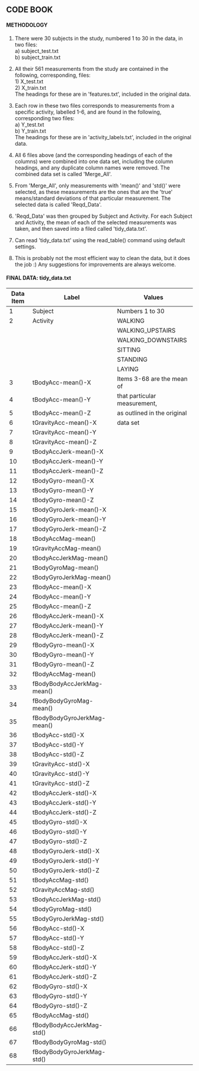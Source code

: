 ## CODE BOOK ##
  
  
#### METHODOLOGY ####

1. There were 30 subjects in the study, numbered 1 to 30 in the data, in two files:  
        a) subject_test.txt  
        b) subject_train.txt  

2. All their 561 measurements from the study are contained in the following, corresponding, files:  
        1) X_test.txt  
        2) X_train.txt  
        The headings for these are in 'features.txt', included in the original data.  
        
3. Each row in these two files corresponds to measurements from a specific activity, labelled 1-6, and are found in the following, corresponding two files:  
        a) Y_test.txt  
        b) Y_train.txt  
        The headings for these are in 'activity_labels.txt', included in the original data.  
        
4. All 6 files above (and the corresponding headings of each of the columns) were combined into one data set, including the column headings, and any duplicate column names were removed.  The combined data set is called 'Merge_All'.  

5. From 'Merge_All', only measurements with 'mean()' and 'std()' were selected, as 
these measurements are the ones that are the 'true' means/standard deviations of that particular measurement.  The selected data is called 'Reqd_Data'.  

6. 'Reqd_Data' was then grouped by Subject and Activity. For each Subject and Activity, the mean of each of the selected measurements was taken, and then saved into a filed called 'tidy_data.txt'.  

7. Can read 'tidy_data.txt' using the read_table() command using default settings.

8. This is probably not the most efficient way to clean the data, but it does the job :)  Any suggestions for improvements are always welcome.
  
  
#### FINAL DATA: tidy_data.txt ####

Data Item   |   Label                    |     Values  
------------|----------------------------|-----------------------------  
1           |   Subject                  | Numbers 1 to 30  
2           |   Activity                 |      WALKING  
|||                                         WALKING_UPSTAIRS  
|||                                         WALKING_DOWNSTAIRS  
|||                                             SITTING  
|||                                             STANDING  
|||                                              LAYING   
3           | tBodyAcc-mean()-X          | Items 3-68 are the mean of  
4           | tBodyAcc-mean()-Y          | that particular measurement,   
5           | tBodyAcc-mean()-Z          | as outlined in the original  
6           | tGravityAcc-mean()-X       | data set  
7           | tGravityAcc-mean()-Y       |  
8           | tGravityAcc-mean()-Z       |   
9           | tBodyAccJerk-mean()-X      |   
10          | tBodyAccJerk-mean()-Y      |   
11          | tBodyAccJerk-mean()-Z      |   
12          | tBodyGyro-mean()-X         |          
13          | tBodyGyro-mean()-Y         |  
14          | tBodyGyro-mean()-Z         |  
15          | tBodyGyroJerk-mean()-X     |  
16          | tBodyGyroJerk-mean()-Y     |  
17          | tBodyGyroJerk-mean()-Z     |  
18          | tBodyAccMag-mean()         |  
19          | tGravityAccMag-mean()      |  
20          | tBodyAccJerkMag-mean()     |  
21          | tBodyGyroMag-mean()        |  
22          | tBodyGyroJerkMag-mean()    |  
23          | fBodyAcc-mean()-X          |   
24          | fBodyAcc-mean()-Y          |   
25          | fBodyAcc-mean()-Z          |  
26          | fBodyAccJerk-mean()-X      |  
27          | fBodyAccJerk-mean()-Y      |  
28          | fBodyAccJerk-mean()-Z      |  
29          | fBodyGyro-mean()-X         |  
30          | fBodyGyro-mean()-Y         |  
31          | fBodyGyro-mean()-Z         |  
32          | fBodyAccMag-mean()         |  
33          | fBodyBodyAccJerkMag-mean() |   
34          | fBodyBodyGyroMag-mean()    |   
35          | fBodyBodyGyroJerkMag-mean()|   
36          | tBodyAcc-std()-X           |    
37          | tBodyAcc-std()-Y           |  
38          | tBodyAcc-std()-Z           |  
39          | tGravityAcc-std()-X        |  
40          | tGravityAcc-std()-Y        |  
41          | tGravityAcc-std()-Z        |  
42          | tBodyAccJerk-std()-X       |  
43          | tBodyAccJerk-std()-Y       |  
44          | tBodyAccJerk-std()-Z       |  
45          | tBodyGyro-std()-X          |  
46          | tBodyGyro-std()-Y          |  
47          | tBodyGyro-std()-Z          |  
48          | tBodyGyroJerk-std()-X      |  
49          | tBodyGyroJerk-std()-Y      |  
50          | tBodyGyroJerk-std()-Z      |  
51          | tBodyAccMag-std()          |  
52          | tGravityAccMag-std()       |  
53          | tBodyAccJerkMag-std()      |  
54          | tBodyGyroMag-std()         |  
55          | tBodyGyroJerkMag-std()     |  
56          | fBodyAcc-std()-X           |  
57          | fBodyAcc-std()-Y           |  
58          | fBodyAcc-std()-Z           |  
59          | fBodyAccJerk-std()-X       |  
60          | fBodyAccJerk-std()-Y       |  
61          | fBodyAccJerk-std()-Z       |  
62          | fBodyGyro-std()-X          |  
63          | fBodyGyro-std()-Y          |  
64          | fBodyGyro-std()-Z          |  
65          | fBodyAccMag-std()          |  
66          | fBodyBodyAccJerkMag-std()  |    
67          | fBodyBodyGyroMag-std()     |  
68          | fBodyBodyGyroJerkMag-std() |